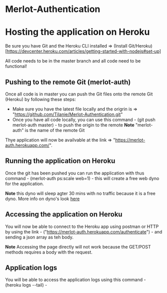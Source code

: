 # Merlot-Authentication

# Hosting the application on Heroku

Be sure you have Git and the Heroku CLI installed => (Install Git/Heroku)[https://devcenter.heroku.com/articles/getting-started-with-nodejs#set-up]

All code needs to be in the master branch and all code need to be functional!

## Pushing to the remote Git (merlot-auth)

Once all code is in master you can push the Git files onto the remote Git (Heroku) by following these steps:
* Make sure you have the latest file locally and the origrin is => "https://github.com/Tilanie/Merlot-Authentication.git"
* Once you have all code locally, you can use this command - (git push merlot-auth master) - to push the origin to the remote
**Note** "merlot-auth" is the name of the remote Git

Thye application will now be availvable at the link => "https://merlot-auth.herokuapp.com/".

## Running the application on Heroku

Once the git has been pushed you can run the application with thus command - (merlot-auth ps:scale web=1) - this will create a free web dyno for the application.

**Note** this dyno will sleep agter 30 mins with no traffic because it is a free dyno. More info on dyno's look [here](https://devcenter.heroku.com/categories/dynos)

## Accessing the application on Heroku

You will now be able to connect to the Heroku app using postman or HTTP by using the link - ("https://merlot-auth.herokuapp.com/authenticate") - and sending a json array as teh body.

**Note** Accessing the page directly will not work because the GET/POST methods requires a body with the request.

## Application logs

You will be able to access the application logs using this command - (heroku logs --tail) -
